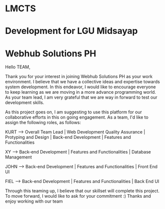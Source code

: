 # LMCTS
# Development for LGU Midsayap
# Webhub Solutions PH

Hello TEAM,

Thank you for your interest in joining Webhub Solutions PH as your work environment. I believe that we have a collective ideas and expertise towards system development. In this endeavor, I would like to encourage everyone to keep learning as we are moving in a more advance programming world. As your team lead, I am very grateful that we are way in forward to test our development skills. 

As this project goes on, I am suggesting to use this platform for our collaborative efforts in this on going engagement. As a team, I'd like to assign the following roles, as follows:

KURT -->  Overall Team Lead | Web Development Quality Assurance | Protyping and Design | Back-end Development | Features and Functionalities

XY --> Back-end Development | Features and Functionalities | Database Management

JOHN --> Back-end Development | Features and Functionalities | Front End UI

FIEL --> Back-end Development | Features and Functionalities | Back End UI

Through this teaming up, I believe that our skillset will complete this project. To move forward, I would like to ask for your commitment :) Thanks and enjoy working with our team
